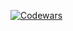 [![Codewars](https://www.codewars.com/users/tusxdie/badges/large)](https://www.codewars.com/users/tusxdie)
